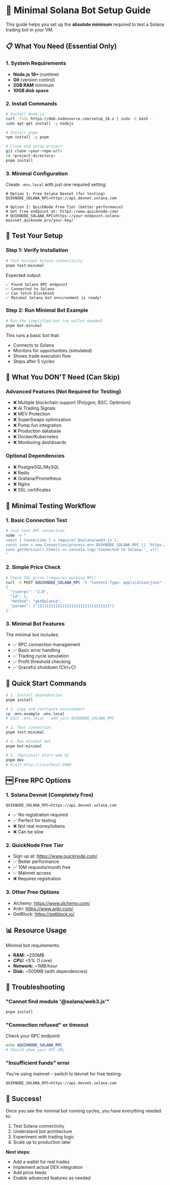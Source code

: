 # 🚀 Minimal Solana Bot Setup Guide

This guide helps you set up the **absolute minimum** required to test a Solana trading bot in your VM.

## 📋 What You Need (Essential Only)

### 1. System Requirements
- **Node.js 18+** (runtime)
- **Git** (version control)
- **2GB RAM** minimum
- **10GB disk space**

### 2. Install Commands
```bash
# Install Node.js
curl -fsSL https://deb.nodesource.com/setup_18.x | sudo -E bash -
sudo apt-get install -y nodejs

# Install pnpm
npm install -g pnpm

# Clone and setup project
git clone <your-repo-url>
cd <project-directory>
pnpm install
```

### 3. Minimal Configuration
Create `.env.local` with just one required setting:

```env
# Option 1: Free Solana Devnet (for testing)
QUIKNODE_SOLANA_RPC=https://api.devnet.solana.com

# Option 2: QuickNode Free Tier (better performance)
# Get free endpoint at: https://www.quicknode.com/
# QUIKNODE_SOLANA_RPC=https://your-endpoint.solana-mainnet.quiknode.pro/your-key/
```

## 🧪 Test Your Setup

### Step 1: Verify Installation
```bash
# Test minimal Solana connectivity
pnpm test:minimal
```

Expected output:
```
✅ Found Solana RPC endpoint
✅ Connected to Solana
✅ Can fetch blockhash
✅ Minimal Solana bot environment is ready!
```

### Step 2: Run Minimal Bot Example
```bash
# Run the simplified bot (no wallet needed)
pnpm bot:minimal
```

This runs a basic bot that:
- Connects to Solana
- Monitors for opportunities (simulated)
- Shows trade execution flow
- Stops after 5 cycles

## 🔑 What You DON'T Need (Can Skip)

### Advanced Features (Not Required for Testing)
- ❌ Multiple blockchain support (Polygon, BSC, Optimism)
- ❌ AI Trading Signals 
- ❌ MEV Protection
- ❌ SuperSwaps optimization
- ❌ Pump.fun integration
- ❌ Production database
- ❌ Docker/Kubernetes
- ❌ Monitoring dashboards

### Optional Dependencies
- ❌ PostgreSQL/MySQL
- ❌ Redis
- ❌ Grafana/Prometheus
- ❌ Nginx
- ❌ SSL certificates

## 🎯 Minimal Testing Workflow

### 1. Basic Connection Test
```bash
# Just test RPC connection
node -e "
const { Connection } = require('@solana/web3.js');
const conn = new Connection(process.env.QUIKNODE_SOLANA_RPC || 'https://api.devnet.solana.com');
conn.getVersion().then(v => console.log('Connected to Solana:', v));
"
```

### 2. Simple Price Check
```bash
# Check SOL price (requires working RPC)
curl -X POST $QUIKNODE_SOLANA_RPC -H "Content-Type: application/json" -d '
{
  "jsonrpc": "2.0",
  "id": 1,
  "method": "getBalance",
  "params": ["11111111111111111111111111111111"]
}'
```

### 3. Minimal Bot Features
The minimal bot includes:
- ✅ RPC connection management
- ✅ Basic error handling
- ✅ Trading cycle simulation
- ✅ Profit threshold checking
- ✅ Graceful shutdown (Ctrl+C)

## 🚦 Quick Start Commands

```bash
# 1. Install dependencies
pnpm install

# 2. Copy and configure environment
cp .env.example .env.local
# Edit .env.local - add just QUIKNODE_SOLANA_RPC

# 3. Test connection
pnpm test:minimal

# 4. Run minimal bot
pnpm bot:minimal

# 5. (Optional) Start web UI
pnpm dev
# Visit http://localhost:3000
```

## 🆓 Free RPC Options

### 1. Solana Devnet (Completely Free)
```env
QUIKNODE_SOLANA_RPC=https://api.devnet.solana.com
```
- ✅ No registration required
- ✅ Perfect for testing
- ❌ Not real money/tokens
- ❌ Can be slow

### 2. QuickNode Free Tier
- Sign up at: https://www.quicknode.com/
- ✅ Better performance
- ✅ 10M requests/month free
- ✅ Mainnet access
- ❌ Requires registration

### 3. Other Free Options
- Alchemy: https://www.alchemy.com/
- Ankr: https://www.ankr.com/
- GetBlock: https://getblock.io/

## 📊 Resource Usage

Minimal bot requirements:
- **RAM:** ~200MB
- **CPU:** <5% (1 core)
- **Network:** ~1MB/hour
- **Disk:** ~500MB (with dependencies)

## 🐛 Troubleshooting

### "Cannot find module '@solana/web3.js'"
```bash
pnpm install
```

### "Connection refused" or timeout
Check your RPC endpoint:
```bash
echo $QUIKNODE_SOLANA_RPC
# Should show your RPC URL
```

### "Insufficient funds" error
You're using mainnet - switch to devnet for free testing:
```env
QUIKNODE_SOLANA_RPC=https://api.devnet.solana.com
```

## 🎉 Success!

Once you see the minimal bot running cycles, you have everything needed to:
1. Test Solana connectivity
2. Understand bot architecture  
3. Experiment with trading logic
4. Scale up to production later

**Next steps:**
- Add a wallet for real trades
- Implement actual DEX integration
- Add price feeds
- Enable advanced features as needed